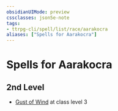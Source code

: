 ```yaml
---
obsidianUIMode: preview
cssclasses: json5e-note
tags:
- ttrpg-cli/spell/list/race/aarakocra
aliases: ["Spells for Aarakocra"]
---
```

# Spells for Aarakocra

## 2nd Level

- [Gust of Wind](3-Mechanics/CLI/spells/gust-of-wind.md "PHB") at class level 3